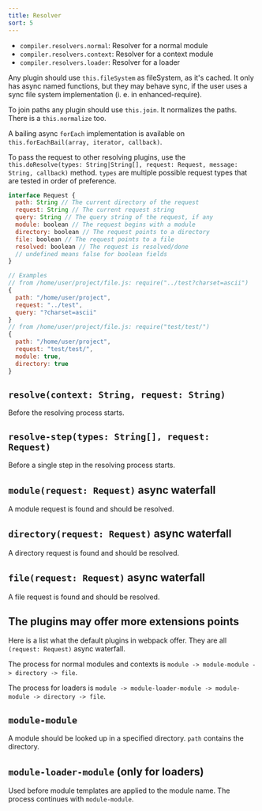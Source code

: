 ```yaml
---
title: Resolver
sort: 5
---
```


* `compiler.resolvers.normal`: Resolver for a normal module
* `compiler.resolvers.context`: Resolver for a context module
* `compiler.resolvers.loader`: Resolver for a loader

Any plugin should use `this.fileSystem` as fileSystem, as it's cached. It only has async named functions, but they may behave sync, if the user uses a sync file system implementation (i. e. in enhanced-require).

To join paths any plugin should use `this.join`. It normalizes the paths. There is a `this.normalize` too.

A bailing async `forEach` implementation is available on `this.forEachBail(array, iterator, callback)`.

To pass the request to other resolving plugins, use the `this.doResolve(types: String|String[], request: Request, message: String, callback)` method. `types` are multiple possible request types that are tested in order of preference.

``` javascript
interface Request {
  path: String // The current directory of the request
  request: String // The current request string
  query: String // The query string of the request, if any
  module: boolean // The request begins with a module
  directory: boolean // The request points to a directory
  file: boolean // The request points to a file
  resolved: boolean // The request is resolved/done
  // undefined means false for boolean fields
}

// Examples
// from /home/user/project/file.js: require("../test?charset=ascii")
{
  path: "/home/user/project",
  request: "../test",
  query: "?charset=ascii"
}
// from /home/user/project/file.js: require("test/test/")
{
  path: "/home/user/project",
  request: "test/test/",
  module: true,
  directory: true
}
```


## `resolve(context: String, request: String)`

Before the resolving process starts.


## `resolve-step(types: String[], request: Request)`

Before a single step in the resolving process starts.


## `module(request: Request)` async waterfall

A module request is found and should be resolved.


## `directory(request: Request)` async waterfall

A directory request is found and should be resolved.


## `file(request: Request)` async waterfall

A file request is found and should be resolved.


## The plugins may offer more extensions points

Here is a list what the default plugins in webpack offer. They are all `(request: Request)` async waterfall.

The process for normal modules and contexts is `module -> module-module -> directory -> file`.

The process for loaders is `module -> module-loader-module -> module-module -> directory -> file`.


## `module-module`

A module should be looked up in a specified directory. `path` contains the directory.


## `module-loader-module` (only for loaders)

Used before module templates are applied to the module name. The process continues with `module-module`.
